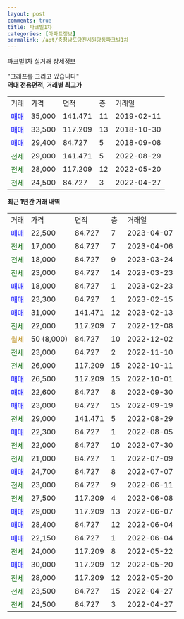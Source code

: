 ```yaml
---
layout: post
comments: true
title: 파크빌1차
categories: [아파트정보]
permalink: /apt/충청남도당진시원당동파크빌1차
---
```


파크빌1차 실거래 상세정보

<script type="text/javascript">
  google.charts.load('current', {'packages':['line', 'corechart']});
  google.charts.setOnLoadCallback(drawChart);

  function drawChart() {
    var data = new google.visualization.DataTable();
    data.addColumn('date', '거래일');
    data.addColumn('number', "매매");
    data.addColumn('number', "전세");
    data.addColumn('number', "전매");

    data.addRows([[new Date(Date.parse("2023-04-07")), 22500, null, null], [new Date(Date.parse("2023-04-06")), null, 17000, null], [new Date(Date.parse("2023-03-24")), null, 18000, null], [new Date(Date.parse("2023-03-23")), null, 23000, null], [new Date(Date.parse("2023-02-23")), 18000, null, null], [new Date(Date.parse("2023-02-15")), 23300, null, null], [new Date(Date.parse("2023-02-13")), 31000, null, null], [new Date(Date.parse("2022-12-08")), null, 22000, null], [new Date(Date.parse("2022-12-02")), null, null, null], [new Date(Date.parse("2022-11-10")), null, 23000, null], [new Date(Date.parse("2022-10-11")), null, 26000, null], [new Date(Date.parse("2022-10-01")), 26500, null, null], [new Date(Date.parse("2022-09-30")), 22600, null, null], [new Date(Date.parse("2022-09-19")), 23000, null, null], [new Date(Date.parse("2022-08-29")), null, 29000, null], [new Date(Date.parse("2022-08-05")), 22300, null, null], [new Date(Date.parse("2022-07-30")), null, 22000, null], [new Date(Date.parse("2022-07-09")), null, 21000, null], [new Date(Date.parse("2022-07-07")), 24700, null, null], [new Date(Date.parse("2022-06-11")), null, 23000, null], [new Date(Date.parse("2022-06-08")), null, 27500, null], [new Date(Date.parse("2022-06-07")), 29000, null, null], [new Date(Date.parse("2022-06-04")), 28400, null, null], [new Date(Date.parse("2022-06-04")), 22150, null, null], [new Date(Date.parse("2022-05-22")), null, 24000, null], [new Date(Date.parse("2022-05-20")), 30000, null, null], [new Date(Date.parse("2022-05-20")), null, 28000, null], [new Date(Date.parse("2022-04-27")), null, 23500, null], [new Date(Date.parse("2022-04-27")), null, 24500, null]]);

    var options = {
      hAxis: {
        format: 'yyyy/MM/dd'
      },    
      lineWidth: 0,
      pointsVisible: true,    
      title: '최근 1년간 유형별 실거래가 분포',
      legend: { position: 'bottom' }
    };

    var formatter = new google.visualization.NumberFormat({pattern:'###,###'} );
    formatter.format(data, 1);
    formatter.format(data, 2);
    
    setTimeout(function() {
        var chart = new google.visualization.LineChart(document.getElementById('columnchart_material'));
        chart.draw(data, (options));
        document.getElementById('loading').style.display = 'none';
    }, 200);
  }
</script>


<div id="loading" style="z-index:20; display: block; margin-left: 0px">"그래프를 그리고 있습니다"</div>
<div id="columnchart_material" style="width: 95%; margin-left: 0px; display: block"></div>
<!-- contents start -->
<b>역대 전용면적, 거래별 최고가</b>
<table class="sortable">
    <tr>
      <td>거래</td>
      <td>가격</td>
      <td>면적</td>
      <td>층</td>
      <td>거래일</td>
    </tr>
        <tr>
          <td><a style="color: blue">매매</a></td>
          <td>35,000</td>
          <td>141.471</td>
          <td>11</td>
          <td>2019-02-11</td>
        </tr>            <tr>
          <td><a style="color: blue">매매</a></td>
          <td>33,500</td>
          <td>117.209</td>
          <td>13</td>
          <td>2018-10-30</td>
        </tr>            <tr>
          <td><a style="color: blue">매매</a></td>
          <td>29,400</td>
          <td>84.727</td>
          <td>5</td>
          <td>2018-09-08</td>
        </tr>        
        <tr>
              <td><a style="color: darkgreen">전세</a></td>
              <td>29,000</td>
              <td>141.471</td>
              <td>5</td>
              <td>2022-08-29</td>
            </tr>            <tr>
              <td><a style="color: darkgreen">전세</a></td>
              <td>28,000</td>
              <td>117.209</td>
              <td>12</td>
              <td>2022-05-20</td>
            </tr>            <tr>
              <td><a style="color: darkgreen">전세</a></td>
              <td>24,500</td>
              <td>84.727</td>
              <td>3</td>
              <td>2022-04-27</td>
            </tr>        
    
</table>

<b>최근 1년간 거래 내역</b>

<table class="sortable">
    <tr>
      <td>거래</td>
      <td>가격</td>
      <td>면적</td>
      <td>층</td>
      <td>거래일</td>
    </tr>
    <tr>
      <td><a style="color: blue">매매</a></td>
      <td>22,500</td>
      <td>84.727</td>
      <td>7</td>
      <td>2023-04-07</td>
    </tr>          <tr>
      <td><a style="color: darkgreen">전세</a></td>
      <td>17,000</td>
      <td>84.727</td>
      <td>7</td>
      <td>2023-04-06</td>
    </tr>          <tr>
      <td><a style="color: darkgreen">전세</a></td>
      <td>18,000</td>
      <td>84.727</td>
      <td>9</td>
      <td>2023-03-24</td>
    </tr>          <tr>
      <td><a style="color: darkgreen">전세</a></td>
      <td>23,000</td>
      <td>84.727</td>
      <td>14</td>
      <td>2023-03-23</td>
    </tr>          <tr>
      <td><a style="color: blue">매매</a></td>
      <td>18,000</td>
      <td>84.727</td>
      <td>1</td>
      <td>2023-02-23</td>
    </tr>          <tr>
      <td><a style="color: blue">매매</a></td>
      <td>23,300</td>
      <td>84.727</td>
      <td>1</td>
      <td>2023-02-15</td>
    </tr>          <tr>
      <td><a style="color: blue">매매</a></td>
      <td>31,000</td>
      <td>141.471</td>
      <td>12</td>
      <td>2023-02-13</td>
    </tr>          <tr>
      <td><a style="color: darkgreen">전세</a></td>
      <td>22,000</td>
      <td>117.209</td>
      <td>7</td>
      <td>2022-12-08</td>
    </tr>          <tr>
      <td><a style="color: darkgoldenrod">월세</a></td>
      <td>50 (8,000)</td>
      <td>84.727</td>
      <td>10</td>
      <td>2022-12-02</td>
    </tr>          <tr>
      <td><a style="color: darkgreen">전세</a></td>
      <td>23,000</td>
      <td>84.727</td>
      <td>2</td>
      <td>2022-11-10</td>
    </tr>          <tr>
      <td><a style="color: darkgreen">전세</a></td>
      <td>26,000</td>
      <td>117.209</td>
      <td>15</td>
      <td>2022-10-11</td>
    </tr>          <tr>
      <td><a style="color: blue">매매</a></td>
      <td>26,500</td>
      <td>117.209</td>
      <td>15</td>
      <td>2022-10-01</td>
    </tr>          <tr>
      <td><a style="color: blue">매매</a></td>
      <td>22,600</td>
      <td>84.727</td>
      <td>8</td>
      <td>2022-09-30</td>
    </tr>          <tr>
      <td><a style="color: blue">매매</a></td>
      <td>23,000</td>
      <td>84.727</td>
      <td>15</td>
      <td>2022-09-19</td>
    </tr>          <tr>
      <td><a style="color: darkgreen">전세</a></td>
      <td>29,000</td>
      <td>141.471</td>
      <td>5</td>
      <td>2022-08-29</td>
    </tr>          <tr>
      <td><a style="color: blue">매매</a></td>
      <td>22,300</td>
      <td>84.727</td>
      <td>1</td>
      <td>2022-08-05</td>
    </tr>          <tr>
      <td><a style="color: darkgreen">전세</a></td>
      <td>22,000</td>
      <td>84.727</td>
      <td>10</td>
      <td>2022-07-30</td>
    </tr>          <tr>
      <td><a style="color: darkgreen">전세</a></td>
      <td>21,000</td>
      <td>84.727</td>
      <td>1</td>
      <td>2022-07-09</td>
    </tr>          <tr>
      <td><a style="color: blue">매매</a></td>
      <td>24,700</td>
      <td>84.727</td>
      <td>8</td>
      <td>2022-07-07</td>
    </tr>          <tr>
      <td><a style="color: darkgreen">전세</a></td>
      <td>23,000</td>
      <td>84.727</td>
      <td>9</td>
      <td>2022-06-11</td>
    </tr>          <tr>
      <td><a style="color: darkgreen">전세</a></td>
      <td>27,500</td>
      <td>117.209</td>
      <td>4</td>
      <td>2022-06-08</td>
    </tr>          <tr>
      <td><a style="color: blue">매매</a></td>
      <td>29,000</td>
      <td>117.209</td>
      <td>13</td>
      <td>2022-06-07</td>
    </tr>          <tr>
      <td><a style="color: blue">매매</a></td>
      <td>28,400</td>
      <td>84.727</td>
      <td>12</td>
      <td>2022-06-04</td>
    </tr>          <tr>
      <td><a style="color: blue">매매</a></td>
      <td>22,150</td>
      <td>84.727</td>
      <td>1</td>
      <td>2022-06-04</td>
    </tr>          <tr>
      <td><a style="color: darkgreen">전세</a></td>
      <td>24,000</td>
      <td>117.209</td>
      <td>8</td>
      <td>2022-05-22</td>
    </tr>          <tr>
      <td><a style="color: blue">매매</a></td>
      <td>30,000</td>
      <td>117.209</td>
      <td>12</td>
      <td>2022-05-20</td>
    </tr>          <tr>
      <td><a style="color: darkgreen">전세</a></td>
      <td>28,000</td>
      <td>117.209</td>
      <td>12</td>
      <td>2022-05-20</td>
    </tr>          <tr>
      <td><a style="color: darkgreen">전세</a></td>
      <td>23,500</td>
      <td>84.727</td>
      <td>15</td>
      <td>2022-04-27</td>
    </tr>          <tr>
      <td><a style="color: darkgreen">전세</a></td>
      <td>24,500</td>
      <td>84.727</td>
      <td>3</td>
      <td>2022-04-27</td>
    </tr>      </table>
<!-- contents end -->    

